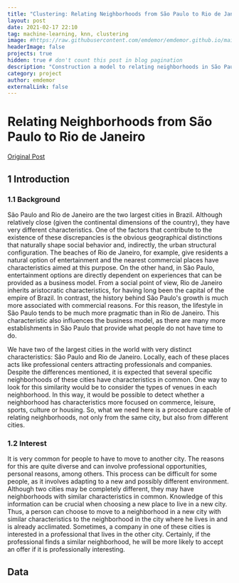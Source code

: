 ```yaml
---
title: "Clustering: Relating Neighborhoods from São Paulo to Rio de Janeiro using unsupervised machine learning"
layout: post
date: 2021-02-17 22:10
tag: machine-learning, knn, clustering
image: #https://raw.githubusercontent.com/emdemor/emdemor.github.io/main/assets/images/pc.jpg
headerImage: false
projects: true
hidden: true # don't count this post in blog pagination
description: "Construction a model to relating neighborhoods in São Paulo and Rio de Janeiro"
category: project
author: emdemor
externalLink: false
---
```


# Relating Neighborhoods from São Paulo to Rio de Janeiro

[Original Post](https://emdemor.medium.com/applied-data-science-capstone-most-similar-neighborhood-in-another-city-a0b018ec98e1)

## 1 Introduction

### 1.1 Background

São Paulo and Rio de Janeiro are the two largest cities in Brazil. Although relatively close (given the continental dimensions of the country), they have very different characteristics. One of the factors that contribute to the existence of these discrepancies is the obvious geographical distinctions that naturally shape social behavior and, indirectly, the urban structural configuration. The beaches of Rio de Janeiro, for example, give residents a natural option of entertainment and the nearest commercial places have characteristics aimed at this purpose. On the other hand, in São Paulo, entertainment options are directly dependent on experiences that can be provided as a business model.
From a social point of view, Rio de Janeiro inherits aristocratic characteristics, for having long been the capital of the empire of Brazil. In contrast, the history behind São Paulo's growth is much more associated with commercial reasons. For this reason, the lifestyle in São Paulo tends to be much more pragmatic than in Rio de Janeiro. This characteristic also influences the business model, as there are many more establishments in São Paulo that provide what people do not have time to do.

We have two of the largest cities in the world with very distinct characteristics: São Paulo and Rio de Janeiro. Locally, each of these places acts like professional centers attracting professionals and companies. Despite the differences mentioned, it is expected that several specific neighborhoods of these cities have characteristics in common. One way to look for this similarity would be to consider the types of venues in each neighborhood. In this way, it would be possible to detect whether a neighborhood has characteristics more focused on commerce, leisure, sports, culture or housing. So, what we need here is a procedure capable of relating neighborhoods, not only from the same city, but also from different cities.

### 1.2 Interest

It is very common for people to have to move to another city. The reasons for this are quite diverse and can involve professional opportunities, personal reasons, among others. This process can be difficult for some people, as it involves adapting to a new and possibly different environment. Although two cities may be completely different, they may have neighborhoods with similar characteristics in common. Knowledge of this information can be crucial when choosing a new place to live in a new city. Thus, a person can choose to move to a neighborhood in a new city with similar characteristics to the neighborhood in the city where he lives in and is already acclimated.
Sometimes, a company in one of these cities is interested in a professional that lives in the other city. Certainly, if the professional finds a similar neighborhood, he will be more likely to accept an offer if it is professionally interesting.

## Data